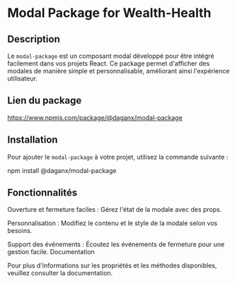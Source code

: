 # Modal Package for Wealth-Health

## Description
Le `modal-package` est un composant modal développé pour être intégré facilement dans vos projets React. Ce package permet d'afficher des modales de manière simple et personnalisable, améliorant ainsi l'expérience utilisateur.

## Lien du package 

https://www.npmjs.com/package/@daganx/modal-package

## Installation

Pour ajouter le `modal-package` à votre projet, utilisez la commande suivante :

npm install @daganx/modal-package

## Fonctionnalités

Ouverture et fermeture faciles : Gérez l'état de la modale avec des props.

Personnalisation : Modifiez le contenu et le style de la modale selon vos besoins.

Support des événements : Écoutez les événements de fermeture pour une gestion facile.
Documentation

Pour plus d'informations sur les propriétés et les méthodes disponibles, veuillez consulter la documentation.
